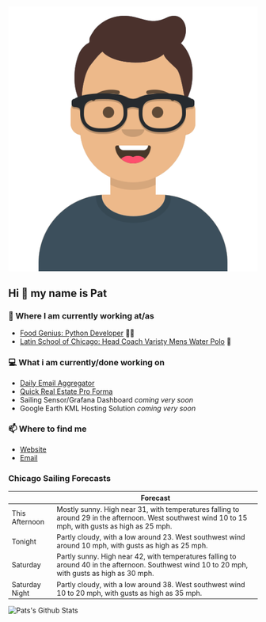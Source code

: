 [![Social banner for p-j-falconer](https://raw.githubusercontent.com/P-J-FALCONER/P-J-FALCONER/master/assets/avataaars.svg)](https://patfalconer.com/)
## Hi :wave: my name is Pat

### 💼 Where I am currently working at/as
- [Food Genius: Python Developer](https://getfoodgenius.com/) 🍔🐍
- [Latin School of Chicago: Head Coach Varisty Mens Water Polo](https://www.latinschool.org/) 🤽


### 💻 What i am currently/done working on
 - [Daily Email Aggregator](https://github.com/P-J-FALCONER/dott_daily_mail)
 - [Quick Real Estate Pro Forma](https://github.com/P-J-FALCONER/henry)
 - Sailing Sensor/Grafana Dashboard *coming very soon*
 - Google Earth KML Hosting Solution *coming very soon*

### 📫 Where to find me
 - [Website](https://patfalconer.com/)
 - [Email](mailto:patrick.j.falconer@gmail.com)


### Chicago Sailing Forecasts
|   | Forecast  |
|---|---|
| This Afternoon | Mostly sunny. High near 31, with temperatures falling to around 29 in the afternoon. West southwest wind 10 to 15 mph, with gusts as high as 25 mph. |
| Tonight | Partly cloudy, with a low around 23. West southwest wind around 10 mph, with gusts as high as 25 mph. |
| Saturday | Partly sunny. High near 42, with temperatures falling to around 40 in the afternoon. Southwest wind 10 to 20 mph, with gusts as high as 30 mph. |
| Saturday Night | Partly cloudy, with a low around 38. West southwest wind 10 to 20 mph, with gusts as high as 35 mph. |

![Pats's Github Stats](https://github-readme-stats.vercel.app/api?username=p-j-falconer&show_icons=true&theme=radical)
